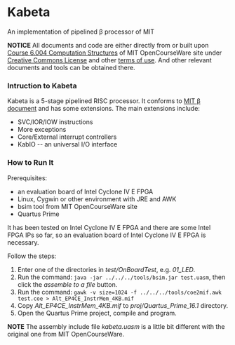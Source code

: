 # Kabeta
An implementation of pipelined β processor of MIT

**NOTICE** All documents and code are either directly from or built upon [Course 6.004 Computation Structures](https://ocw.mit.edu/courses/electrical-engineering-and-computer-science/6-004-computation-structures-spring-2009/) of MIT OpenCourseWare site under [Creative Commons License](https://creativecommons.org/licenses/by-nc-sa/4.0/) and other [terms of use](https://ocw.mit.edu/terms/). And other relevant documents and tools can be obtained there.

### Intruction to Kabeta

Kabeta is a 5-stage pipelined RISC processor. It conforms to [MIT β document](https://ocw.mit.edu/courses/electrical-engineering-and-computer-science/6-004-computation-structures-spring-2009/labs/MIT6_004s09_lab_beta_doc.pdf) and has some extensions. The main extensions include:

- SVC/IOR/IOW instructions
- More exceptions
- Core/External interrupt controllers
- KabIO -- an universal I/O interface

### How to Run It

Prerequisites:

- an evaluation board of Intel Cyclone IV E FPGA
- Linux, Cygwin or other environment with JRE and AWK
- bsim tool from MIT OpenCourseWare site
- Quartus Prime

It has been tested on Intel Cyclone IV E FPGA and there are some Intel FPGA IPs so far, so an evaluation board of Intel Cyclone IV E FPGA is necessary.

Follow the steps:

1. Enter one of the directories in *test/OnBoardTest*, e.g. *01_LED*.
2. Run the command: `java -jar ../../../tools/bsim.jar test.uasm`, then click the *assemble to a file* button.
3. Run the command: `gawk -v size=1024 -f ../../../tools/coe2mif.awk test.coe > Alt_EP4CE_InstrMem_4KB.mif`
4. Copy *Alt_EP4CE_InstrMem_4KB.mif* to *proj/Quartus_Prime_16.1* directory.
5. Open the Quartus Prime project, compile and program.

**NOTE** The assembly include file *kabeta.uasm* is a little bit different with the original one from MIT OpenCourseWare.